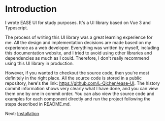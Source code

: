 # Introduction

I wrote EASE UI for study purposes. It's a UI library based on Vue 3 and
Typescript.

The process of writing this UI library was a great learning experience for
me. All the design and implementation decisions are made based on my
experience as a web developer. Everything was written by myself, including
this documentation website, and I tried to avoid using other libraries and
dependencies as much as I could. Therefore, I don't really recommend using
this UI library in production.

However, if you wanted to checkout the source code, then you're most
definitely in the right place. All the source code is stored in a public
repository, here's the link: https://github.com/L-Qichen/ease-UI. The
history commit information shows very clearly what I have done, and you
can view them one by one in commit order. You can also view the source
code and examples for each component directly and run the project
following the steps described in README.md.

Next: [Installation](#/doc/install)